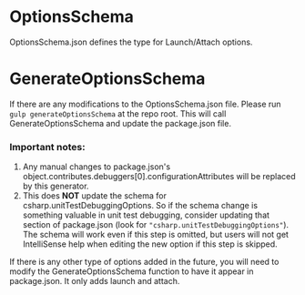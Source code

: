 # OptionsSchema
OptionsSchema.json defines the type for Launch/Attach options.

# GenerateOptionsSchema
If there are any modifications to the OptionsSchema.json file. Please run `gulp generateOptionsSchema` at the repo root.
This will call GenerateOptionsSchema and update the package.json file.

### Important notes:

1. Any manual changes to package.json's object.contributes.debuggers[0].configurationAttributes will be
replaced by this generator.
2. This does **NOT** update the schema for csharp.unitTestDebuggingOptions. So if the schema change is something valuable in unit test debugging, consider updating that section of package.json (look for `"csharp.unitTestDebuggingOptions"`). The schema will work even if this step is omitted, but users will not get IntelliSense help when editing the new option if this step is skipped.


If there is any other type of options added in the future, you will need to modify the GenerateOptionsSchema function
to have it appear in package.json. It only adds launch and attach.
